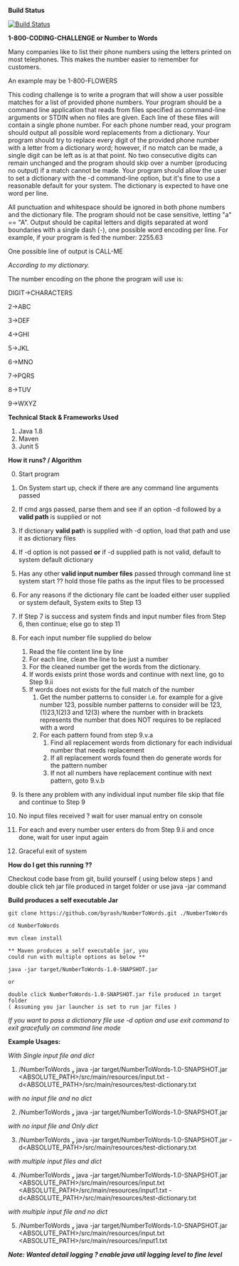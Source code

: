 **Build Status**

[![Build Status](https://travis-ci.org/byrash/NumberToWords.svg?branch=master)](https://travis-ci.org/byrash/NumberToWords)


**1-800-CODING-CHALLENGE or Number to Words**

Many companies like to list their phone numbers using the letters printed on most telephones. This makes the number easier to remember for customers. 

An example may be 1-800-FLOWERS


This coding challenge is to write a program that will show a user possible matches for a list of provided phone numbers.
Your program should be a command line application that reads from files specified as command-line arguments or STDIN when no files are given. Each line of these files will contain a single phone number.
For each phone number read, your program should output all possible word replacements from a dictionary. Your program should try to replace every digit of the provided phone number with a letter from a dictionary word; however, if no match can be made, a single digit can be left as is at that point. No two consecutive digits can remain unchanged and the program should skip over a number (producing no output) if a match cannot be made.
Your program should allow the user to set a dictionary with the -d command-line option, but it's fine to use a reasonable default for your system. The dictionary is expected to have one word per line.

All punctuation and whitespace should be ignored in both phone numbers and the dictionary file. The program should not be case sensitive, letting "a" == "A". Output should be capital letters and digits separated at word boundaries with a single dash (-), one possible word encoding per line. For example, if your program is fed the number:
2255.63

One possible line of output is
CALL-ME

_According to my dictionary._

The number encoding on the phone the program will use is:


DIGIT->CHARACTERS

2->ABC

3->DEF

4->GHI

5->JKL

6->MNO

7->PQRS

8->TUV

9->WXYZ

**Technical Stack  & Frameworks Used**

1) Java 1.8
2) Maven
3) Junit 5

**How it runs? / Algorithm**

0. Start program
1. On System start up, check if there are any command line arguments passed
2. If cmd args passed, parse them and see if an option -d followed by a **valid path** is supplied or not
    
  1. If dictionary **valid pat**h is supplied with -d option, load that path and use it as dictionary files
  
  2. If -d option is not passed **or** if -d supplied path is not valid, default to system default dictionary

3. Has any other **valid input number files** passed through command line st system start ?? hold those file paths as the input files to be processed
4. For any reasons if the dictionary file cant be loaded either user supplied or system default, System exits to Step 13
5. If Step 7 is success and system finds and input number files from Step 6, then continue; else go to step 11
  1. For each input number file supplied do below
     1. Read the file content line by line
     2. For each line, clean the line to be just a number
     3. For the cleaned number get the words from the dictionary.
     4. If words exists print those words and continue with next line, go to Step 9.ii
     5. If words does not exists for the full match of the number
        1. Get the number patterns to consider i.e. for example for a give number 123, possible
           number patterns to consider will be 123,(1)23,1(2)3 and 12(3) where the number with in
           brackets represents the number that does NOT requires to be replaced with a word
        2. For each pattern found from step 9.v.a
           1. Find all replacement words from dictionary for each individual number that needs replacement
           2. If all replacement words found then do generate words for the pattern number
           3. If not all numbers have replacement continue with next pattern, goto 9.v.b
  2. Is there any problem with any individual input number file skip that file and continue to Step 9
6. No input files received ? wait for user manual entry on console
7. For each and every number user enters do from Step 9.ii and once done, wait for user input again
8. Graceful exit of system

**How do I get this running ??**

Checkout code base from git, build yourself ( using below steps ) and double click teh jar file produced in target folder or use java -jar command

**Build produces a self executable Jar**

```text
git clone https://github.com/byrash/NumberToWords.git ./NumberToWords

cd NumberToWords

mvn clean install

** Maven produces a self executable jar, you 
could run with multiple options as below **

java -jar target/NumberToWords-1.0-SNAPSHOT.jar 

or

double click NumberToWords-1.0-SNAPSHOT.jar file produced in target folder 
( Assuming you jar launcher is set to run jar files )

```

_If you want to pass a dictionary file use -d option and use exit command to exit gracefully on command line mode_


**Example Usages:**

_With Single input file and dict_

1. <PATH>/NumberToWords  java -jar target/NumberToWords-1.0-SNAPSHOT.jar <ABSOLUTE_PATH>/src/main/resources/input.txt -d<ABSOLUTE_PATH>/src/main/resources/test-dictionary.txt

_with no input file and no dict_

2. <PATH>/NumberToWords  java -jar target/NumberToWords-1.0-SNAPSHOT.jar

_with no input file and Only dict_

3. <PATH>/NumberToWords  java -jar target/NumberToWords-1.0-SNAPSHOT.jar -d<ABSOLUTE_PATH>/src/main/resources/test-dictionary.txt

_with multiple input files and dict_

4. <PATH>/NumberToWords  java -jar target/NumberToWords-1.0-SNAPSHOT.jar <ABSOLUTE_PATH>/src/main/resources/input.txt <ABSOLUTE_PATH>/src/main/resources/input1.txt -d<ABSOLUTE_PATH>/src/main/resources/test-dictionary.txt

_with multiple input file and no dict_

5. <PATH>/NumberToWords  java -jar target/NumberToWords-1.0-SNAPSHOT.jar <ABSOLUTE_PATH>/src/main/resources/input.txt <ABSOLUTE_PATH>/src/main/resources/input1.txt


**_Note: Wanted detail logging ? enable java util logging level to fine level_**